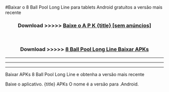 #Baixar o 8 Ball Pool Long Line   para tablets Android gratuitos a versão mais recente


<div align="center">
<h3>Download >>>>> <a href="https://pt-web.web.app/?pt= {title}">Baixe o A P K {title} [sem anúncios]</a></h3><br>

<h3>Download >>>>> <a href="https://pt-web.web.app/?pt= {title}">8 Ball Pool Long Line  Baixar APKs</a></h3>
</div>

----------------------------------------------------------

----------------------------------------------------------

----------------------------------------------------------

Baixar APKs 8 Ball Pool Long Line  e obtenha a versão mais recente

Baixe o aplicativo. {title} APKs O nome é a versão para .Android.


